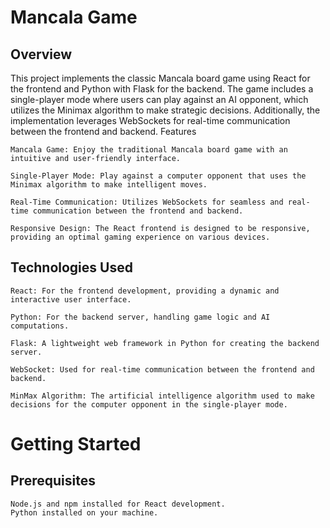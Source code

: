 # Mancala Game
## Overview

This project implements the classic Mancala board game using React for the frontend and Python with Flask for the backend. The game includes a single-player mode where users can play against an AI opponent, which utilizes the Minimax algorithm to make strategic decisions. Additionally, the implementation leverages WebSockets for real-time communication between the frontend and backend.
Features

    Mancala Game: Enjoy the traditional Mancala board game with an intuitive and user-friendly interface.

    Single-Player Mode: Play against a computer opponent that uses the Minimax algorithm to make intelligent moves.

    Real-Time Communication: Utilizes WebSockets for seamless and real-time communication between the frontend and backend.

    Responsive Design: The React frontend is designed to be responsive, providing an optimal gaming experience on various devices.

## Technologies Used

    React: For the frontend development, providing a dynamic and interactive user interface.

    Python: For the backend server, handling game logic and AI computations.

    Flask: A lightweight web framework in Python for creating the backend server.

    WebSocket: Used for real-time communication between the frontend and backend.

    MinMax Algorithm: The artificial intelligence algorithm used to make decisions for the computer opponent in the single-player mode.

# Getting Started
## Prerequisites

    Node.js and npm installed for React development.
    Python installed on your machine.
